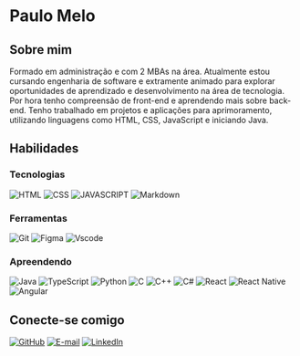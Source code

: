 # Paulo Melo

## Sobre mim

Formado em administração e com 2 MBAs na área. Atualmente estou cursando engenharia de software e extramente animado para explorar oportunidades de aprendizado e desenvolvimento na área de tecnologia. Por hora tenho compreensão de front-end e aprendendo mais sobre back-end. Tenho trabalhado em projetos e aplicações para aprimoramento, utilizando linguagens como HTML, CSS, JavaScript e iniciando Java.

## Habilidades

### Tecnologias

![HTML](https://img.shields.io/badge/html5-192436?style=for-the-badge&logo=html5&logoColor=orange)
![CSS](https://img.shields.io/badge/css3-192436?style=for-the-badge&logo=css3)
![JAVASCRIPT](https://img.shields.io/badge/JavaScript-192436?style=for-the-badge&logo=javascript)
![Markdown](https://img.shields.io/badge/Markdown-192436?style=for-the-badge&logo=markdown)


### Ferramentas

![Git](https://img.shields.io/badge/GIT-192436?style=for-the-badge&logo=git&logoColor=white)
![Figma](https://img.shields.io/badge/Figma-192436?style=for-the-badge&logo=figma&logoColor=figma)
![Vscode](https://img.shields.io/badge/Vscode-192436?style=for-the-badge&logo=visual-studio-code&logoColor=white)

### Apreendendo 

![Java](https://img.shields.io/badge/java-192436.svg?style=for-the-badge&logo=openjdk&logoColor=orange)
![TypeScript](https://img.shields.io/badge/TypeScript-192436?style=for-the-badge&logo=typescript&logoColor=white)
![Python](https://img.shields.io/badge/python-192436?style=for-the-badge&logo=python&logoColor=ffdd54)
![C](https://img.shields.io/badge/C-192436?style=for-the-badge&logo=c&logoColor=white)
![C++](https://img.shields.io/badge/C%2B%2B-192436?style=for-the-badge&logo=c%2B%2B&logoColor=white)
![C#](https://img.shields.io/badge/C%23-192436?style=for-the-badge&logo=c-sharp&logoColor=white)
![React](https://img.shields.io/badge/React-192436?style=for-the-badge&logo=react&logoColor=61DAFB)
![React Native](https://img.shields.io/badge/React_Native-192436?style=for-the-badge&logo=react&logoColor=61DAFB)
![Angular](https://img.shields.io/badge/Angular-192436?style=for-the-badge&logo=angular&logoColor=white)

## Conecte-se comigo

[![GitHub](https://img.shields.io/badge/GitHub-100000?style=for-the-badge&logo=github&logoColor=white)](https://github.com/Paul-Melo)
[![E-mail](https://img.shields.io/badge/-Email-000?style=for-the-badge&logo=microsoft-outlook&logoColor=007BFF)](mailto:paulomelo.adm@hotmail.com)
[![LinkedIn](https://img.shields.io/badge/LinkedIn-0077B5?style=for-the-badge&logo=linkedin&logoColor=white)](https://www.linkedin.com/in/paulo-melo-6a5683a7/)
